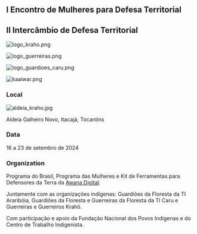
## I Encontro de Mulheres para Defesa Territorial


## II Intercâmbio de Defesa Territorial


![logo_kraho.png](https://prod-files-secure.s3.us-west-2.amazonaws.com/e294c517-062c-4d9d-9b6a-e105c195d06a/c553e843-da70-4409-a80c-c0232f6ed5a4/logo_kraho.png?X-Amz-Algorithm=AWS4-HMAC-SHA256&X-Amz-Content-Sha256=UNSIGNED-PAYLOAD&X-Amz-Credential=ASIAZI2LB4662D7FFP3T%2F20250518%2Fus-west-2%2Fs3%2Faws4_request&X-Amz-Date=20250518T075448Z&X-Amz-Expires=3600&X-Amz-Security-Token=IQoJb3JpZ2luX2VjELf%2F%2F%2F%2F%2F%2F%2F%2F%2F%2FwEaCXVzLXdlc3QtMiJGMEQCICFwg%2BVsdFXOVYM68R42ZvS%2Bdae7gujoA80axYwNmpZkAiAo88GQSWbJLOVLFn0y91R0PB465sQzv%2FVkb3X0%2B1aHqCr%2FAwhwEAAaDDYzNzQyMzE4MzgwNSIMjTbv7kf6gGS%2BbgzgKtwDHLyVa80WxUzzN9DQrKVaTweoW4IXgJybv707tC%2BoHVBseYteXwfGgC5BYTjbB6cL5yJwvNy2y8DWo8eP2ZTr1OI14Gw30c1ohQTcMWslYvqMk6tGaX6X%2F504e55aZhLR1pcvYFAuJ8XdLe7ajsDZquOK%2FopbMeFYuomShf3OztVP2%2FvLSjreqSI0pROg6nNxJ1LwLIihULX9G3EoBcpR4raOhbdXKi%2Fw%2BwfbSJOa0fbkgyOp6edr6mdEA2ub3qlBe549UnLDN1N6KX4us%2BR4NEWU2KyjGDPxdFAzEZrd8BOo5yYVaEVSsNs1rGhXxJZ24ACX9rZIwzwh8Zvt3cfxNdNq%2BidLOfDlFervc21ww4oR6u9M2UB5e0cZ%2BIC8BjMKDQUpRRphsAsjQCT9doHvj1GNiVYoFtYVV9ig%2BbYML3qE1b6DG1S%2FYNxUiZ%2BHmh6EHVrKGCDe0g8SZgEqawPQtz0V%2FNJmG1ChpqQ4fCJN0AX3byOxGoic%2FP%2FNYhIsS6NEDAYSDjaCHp%2BbiJBtaWd0WItJC859IyqcBviOqk1GjVQrUzaNWf1Fe1r4eWPW20euijwL1hucU%2FNJNQy2q5us2kctIDIZCUE7KSNoqfXdWOovRnD8vN16TYnev2IwivulwQY6pgGEspwNgptU3FaeSPhUCdF9pNueA%2FK7ZfWnhOFfCQis6APDqSsHyKNg2770WKXS3A6JGYxG9mIkewLY92yUDkDPQzzmnK%2BdonXvpQ2D2FkEAyrjCOxHlQtGOAdSKym6eUyJS9PVsLsS1pgyC8TRLMXkOKHpK78rSluJ1eoFjO36vElXtfuTaWmyXauwblJVz%2BEHl1mXEoi8G9eSQGnXtk%2FWqav9LPmL&X-Amz-Signature=705fcaed5da9a06ab81554ebb01823b17fdb184e899f98913336920b2efcbf51&X-Amz-SignedHeaders=host&x-id=GetObject)


![logo_guerreiras.png](https://prod-files-secure.s3.us-west-2.amazonaws.com/e294c517-062c-4d9d-9b6a-e105c195d06a/85f15c7a-5c90-4604-baf3-d304d395e8a6/logo_guerreiras.png?X-Amz-Algorithm=AWS4-HMAC-SHA256&X-Amz-Content-Sha256=UNSIGNED-PAYLOAD&X-Amz-Credential=ASIAZI2LB4662D7FFP3T%2F20250518%2Fus-west-2%2Fs3%2Faws4_request&X-Amz-Date=20250518T075448Z&X-Amz-Expires=3600&X-Amz-Security-Token=IQoJb3JpZ2luX2VjELf%2F%2F%2F%2F%2F%2F%2F%2F%2F%2FwEaCXVzLXdlc3QtMiJGMEQCICFwg%2BVsdFXOVYM68R42ZvS%2Bdae7gujoA80axYwNmpZkAiAo88GQSWbJLOVLFn0y91R0PB465sQzv%2FVkb3X0%2B1aHqCr%2FAwhwEAAaDDYzNzQyMzE4MzgwNSIMjTbv7kf6gGS%2BbgzgKtwDHLyVa80WxUzzN9DQrKVaTweoW4IXgJybv707tC%2BoHVBseYteXwfGgC5BYTjbB6cL5yJwvNy2y8DWo8eP2ZTr1OI14Gw30c1ohQTcMWslYvqMk6tGaX6X%2F504e55aZhLR1pcvYFAuJ8XdLe7ajsDZquOK%2FopbMeFYuomShf3OztVP2%2FvLSjreqSI0pROg6nNxJ1LwLIihULX9G3EoBcpR4raOhbdXKi%2Fw%2BwfbSJOa0fbkgyOp6edr6mdEA2ub3qlBe549UnLDN1N6KX4us%2BR4NEWU2KyjGDPxdFAzEZrd8BOo5yYVaEVSsNs1rGhXxJZ24ACX9rZIwzwh8Zvt3cfxNdNq%2BidLOfDlFervc21ww4oR6u9M2UB5e0cZ%2BIC8BjMKDQUpRRphsAsjQCT9doHvj1GNiVYoFtYVV9ig%2BbYML3qE1b6DG1S%2FYNxUiZ%2BHmh6EHVrKGCDe0g8SZgEqawPQtz0V%2FNJmG1ChpqQ4fCJN0AX3byOxGoic%2FP%2FNYhIsS6NEDAYSDjaCHp%2BbiJBtaWd0WItJC859IyqcBviOqk1GjVQrUzaNWf1Fe1r4eWPW20euijwL1hucU%2FNJNQy2q5us2kctIDIZCUE7KSNoqfXdWOovRnD8vN16TYnev2IwivulwQY6pgGEspwNgptU3FaeSPhUCdF9pNueA%2FK7ZfWnhOFfCQis6APDqSsHyKNg2770WKXS3A6JGYxG9mIkewLY92yUDkDPQzzmnK%2BdonXvpQ2D2FkEAyrjCOxHlQtGOAdSKym6eUyJS9PVsLsS1pgyC8TRLMXkOKHpK78rSluJ1eoFjO36vElXtfuTaWmyXauwblJVz%2BEHl1mXEoi8G9eSQGnXtk%2FWqav9LPmL&X-Amz-Signature=c1a5918776ea3b810b38d76778c01f8d1e0c5aa60b52b955ef418cc127453f50&X-Amz-SignedHeaders=host&x-id=GetObject)


![logo_guardioes_caru.png](https://prod-files-secure.s3.us-west-2.amazonaws.com/e294c517-062c-4d9d-9b6a-e105c195d06a/39c15d18-fde3-4435-bd2b-b7f663165bbc/logo_guardioes_caru.png?X-Amz-Algorithm=AWS4-HMAC-SHA256&X-Amz-Content-Sha256=UNSIGNED-PAYLOAD&X-Amz-Credential=ASIAZI2LB4662D7FFP3T%2F20250518%2Fus-west-2%2Fs3%2Faws4_request&X-Amz-Date=20250518T075448Z&X-Amz-Expires=3600&X-Amz-Security-Token=IQoJb3JpZ2luX2VjELf%2F%2F%2F%2F%2F%2F%2F%2F%2F%2FwEaCXVzLXdlc3QtMiJGMEQCICFwg%2BVsdFXOVYM68R42ZvS%2Bdae7gujoA80axYwNmpZkAiAo88GQSWbJLOVLFn0y91R0PB465sQzv%2FVkb3X0%2B1aHqCr%2FAwhwEAAaDDYzNzQyMzE4MzgwNSIMjTbv7kf6gGS%2BbgzgKtwDHLyVa80WxUzzN9DQrKVaTweoW4IXgJybv707tC%2BoHVBseYteXwfGgC5BYTjbB6cL5yJwvNy2y8DWo8eP2ZTr1OI14Gw30c1ohQTcMWslYvqMk6tGaX6X%2F504e55aZhLR1pcvYFAuJ8XdLe7ajsDZquOK%2FopbMeFYuomShf3OztVP2%2FvLSjreqSI0pROg6nNxJ1LwLIihULX9G3EoBcpR4raOhbdXKi%2Fw%2BwfbSJOa0fbkgyOp6edr6mdEA2ub3qlBe549UnLDN1N6KX4us%2BR4NEWU2KyjGDPxdFAzEZrd8BOo5yYVaEVSsNs1rGhXxJZ24ACX9rZIwzwh8Zvt3cfxNdNq%2BidLOfDlFervc21ww4oR6u9M2UB5e0cZ%2BIC8BjMKDQUpRRphsAsjQCT9doHvj1GNiVYoFtYVV9ig%2BbYML3qE1b6DG1S%2FYNxUiZ%2BHmh6EHVrKGCDe0g8SZgEqawPQtz0V%2FNJmG1ChpqQ4fCJN0AX3byOxGoic%2FP%2FNYhIsS6NEDAYSDjaCHp%2BbiJBtaWd0WItJC859IyqcBviOqk1GjVQrUzaNWf1Fe1r4eWPW20euijwL1hucU%2FNJNQy2q5us2kctIDIZCUE7KSNoqfXdWOovRnD8vN16TYnev2IwivulwQY6pgGEspwNgptU3FaeSPhUCdF9pNueA%2FK7ZfWnhOFfCQis6APDqSsHyKNg2770WKXS3A6JGYxG9mIkewLY92yUDkDPQzzmnK%2BdonXvpQ2D2FkEAyrjCOxHlQtGOAdSKym6eUyJS9PVsLsS1pgyC8TRLMXkOKHpK78rSluJ1eoFjO36vElXtfuTaWmyXauwblJVz%2BEHl1mXEoi8G9eSQGnXtk%2FWqav9LPmL&X-Amz-Signature=277f73393a1c0b7896b5ffae6197fd6881b04b444f61dccfdba691e194ab8eb7&X-Amz-SignedHeaders=host&x-id=GetObject)


![kaaiwar.png](https://prod-files-secure.s3.us-west-2.amazonaws.com/e294c517-062c-4d9d-9b6a-e105c195d06a/218a2755-4853-42aa-a184-cf21c1123788/kaaiwar.png?X-Amz-Algorithm=AWS4-HMAC-SHA256&X-Amz-Content-Sha256=UNSIGNED-PAYLOAD&X-Amz-Credential=ASIAZI2LB4662D7FFP3T%2F20250518%2Fus-west-2%2Fs3%2Faws4_request&X-Amz-Date=20250518T075448Z&X-Amz-Expires=3600&X-Amz-Security-Token=IQoJb3JpZ2luX2VjELf%2F%2F%2F%2F%2F%2F%2F%2F%2F%2FwEaCXVzLXdlc3QtMiJGMEQCICFwg%2BVsdFXOVYM68R42ZvS%2Bdae7gujoA80axYwNmpZkAiAo88GQSWbJLOVLFn0y91R0PB465sQzv%2FVkb3X0%2B1aHqCr%2FAwhwEAAaDDYzNzQyMzE4MzgwNSIMjTbv7kf6gGS%2BbgzgKtwDHLyVa80WxUzzN9DQrKVaTweoW4IXgJybv707tC%2BoHVBseYteXwfGgC5BYTjbB6cL5yJwvNy2y8DWo8eP2ZTr1OI14Gw30c1ohQTcMWslYvqMk6tGaX6X%2F504e55aZhLR1pcvYFAuJ8XdLe7ajsDZquOK%2FopbMeFYuomShf3OztVP2%2FvLSjreqSI0pROg6nNxJ1LwLIihULX9G3EoBcpR4raOhbdXKi%2Fw%2BwfbSJOa0fbkgyOp6edr6mdEA2ub3qlBe549UnLDN1N6KX4us%2BR4NEWU2KyjGDPxdFAzEZrd8BOo5yYVaEVSsNs1rGhXxJZ24ACX9rZIwzwh8Zvt3cfxNdNq%2BidLOfDlFervc21ww4oR6u9M2UB5e0cZ%2BIC8BjMKDQUpRRphsAsjQCT9doHvj1GNiVYoFtYVV9ig%2BbYML3qE1b6DG1S%2FYNxUiZ%2BHmh6EHVrKGCDe0g8SZgEqawPQtz0V%2FNJmG1ChpqQ4fCJN0AX3byOxGoic%2FP%2FNYhIsS6NEDAYSDjaCHp%2BbiJBtaWd0WItJC859IyqcBviOqk1GjVQrUzaNWf1Fe1r4eWPW20euijwL1hucU%2FNJNQy2q5us2kctIDIZCUE7KSNoqfXdWOovRnD8vN16TYnev2IwivulwQY6pgGEspwNgptU3FaeSPhUCdF9pNueA%2FK7ZfWnhOFfCQis6APDqSsHyKNg2770WKXS3A6JGYxG9mIkewLY92yUDkDPQzzmnK%2BdonXvpQ2D2FkEAyrjCOxHlQtGOAdSKym6eUyJS9PVsLsS1pgyC8TRLMXkOKHpK78rSluJ1eoFjO36vElXtfuTaWmyXauwblJVz%2BEHl1mXEoi8G9eSQGnXtk%2FWqav9LPmL&X-Amz-Signature=5dd6322fc9ab08a54acf25911ca6753cc33de0e08ff696befc0c10e0e8624ff2&X-Amz-SignedHeaders=host&x-id=GetObject)


### Local


![aldeia_kraho.jpg](https://prod-files-secure.s3.us-west-2.amazonaws.com/e294c517-062c-4d9d-9b6a-e105c195d06a/7effedd8-2265-43e7-88e3-efd4d1c6479a/aldeia_kraho.jpg?X-Amz-Algorithm=AWS4-HMAC-SHA256&X-Amz-Content-Sha256=UNSIGNED-PAYLOAD&X-Amz-Credential=ASIAZI2LB4662D7FFP3T%2F20250518%2Fus-west-2%2Fs3%2Faws4_request&X-Amz-Date=20250518T075448Z&X-Amz-Expires=3600&X-Amz-Security-Token=IQoJb3JpZ2luX2VjELf%2F%2F%2F%2F%2F%2F%2F%2F%2F%2FwEaCXVzLXdlc3QtMiJGMEQCICFwg%2BVsdFXOVYM68R42ZvS%2Bdae7gujoA80axYwNmpZkAiAo88GQSWbJLOVLFn0y91R0PB465sQzv%2FVkb3X0%2B1aHqCr%2FAwhwEAAaDDYzNzQyMzE4MzgwNSIMjTbv7kf6gGS%2BbgzgKtwDHLyVa80WxUzzN9DQrKVaTweoW4IXgJybv707tC%2BoHVBseYteXwfGgC5BYTjbB6cL5yJwvNy2y8DWo8eP2ZTr1OI14Gw30c1ohQTcMWslYvqMk6tGaX6X%2F504e55aZhLR1pcvYFAuJ8XdLe7ajsDZquOK%2FopbMeFYuomShf3OztVP2%2FvLSjreqSI0pROg6nNxJ1LwLIihULX9G3EoBcpR4raOhbdXKi%2Fw%2BwfbSJOa0fbkgyOp6edr6mdEA2ub3qlBe549UnLDN1N6KX4us%2BR4NEWU2KyjGDPxdFAzEZrd8BOo5yYVaEVSsNs1rGhXxJZ24ACX9rZIwzwh8Zvt3cfxNdNq%2BidLOfDlFervc21ww4oR6u9M2UB5e0cZ%2BIC8BjMKDQUpRRphsAsjQCT9doHvj1GNiVYoFtYVV9ig%2BbYML3qE1b6DG1S%2FYNxUiZ%2BHmh6EHVrKGCDe0g8SZgEqawPQtz0V%2FNJmG1ChpqQ4fCJN0AX3byOxGoic%2FP%2FNYhIsS6NEDAYSDjaCHp%2BbiJBtaWd0WItJC859IyqcBviOqk1GjVQrUzaNWf1Fe1r4eWPW20euijwL1hucU%2FNJNQy2q5us2kctIDIZCUE7KSNoqfXdWOovRnD8vN16TYnev2IwivulwQY6pgGEspwNgptU3FaeSPhUCdF9pNueA%2FK7ZfWnhOFfCQis6APDqSsHyKNg2770WKXS3A6JGYxG9mIkewLY92yUDkDPQzzmnK%2BdonXvpQ2D2FkEAyrjCOxHlQtGOAdSKym6eUyJS9PVsLsS1pgyC8TRLMXkOKHpK78rSluJ1eoFjO36vElXtfuTaWmyXauwblJVz%2BEHl1mXEoi8G9eSQGnXtk%2FWqav9LPmL&X-Amz-Signature=96e9a4f9096fc54b96bf41a14e020b0614509b3649f04b527ea9d4e00d537a32&X-Amz-SignedHeaders=host&x-id=GetObject)


Aldeia Galheiro Novo, Itacajá, Tocantins


### Data


16 a 23 de setembro de 2024


### Organization


Programa do Brasil, Programa das Mulheres e Kit de Ferramentas para Defensores da Terra da [Awana Digital](https://awana.digital/).


Juntamente com as organizações indígenas: Guardiões da Floresta da TI Araribóia, Guardiões da Floresta e Guerreiras da Floresta da TI Caru e Guerreiras e Guerreiros Krahô.


Com participação e apoio da Fundação Nacional dos Povos Indígenas e do Centro de Trabalho Indigenista.

